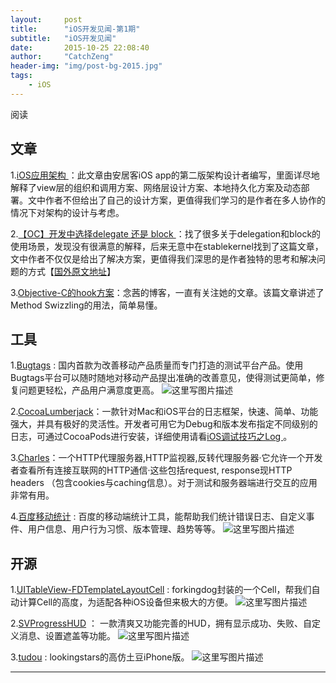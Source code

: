 ```yaml
---
layout:     post
title:      "iOS开发见闻-第1期"
subtitle:   "iOS开发见闻"
date:       2015-10-25 22:08:40
author:     "CatchZeng"
header-img: "img/post-bg-2015.jpg"
tags:
    - iOS
---
```


<span id="busuanzi_container_page_pv">
阅读 <span id="busuanzi_value_page_pv"></span>
</span>


## 文章
1.[iOS应用架构 ](http://casatwy.com/iosying-yong-jia-gou-tan-kai-pian.html)：此文章由安居客iOS app的第二版架构设计者编写，里面详尽地解释了view层的组织和调用方案、网络层设计方案、本地持久化方案及动态部署。文中作者不但给出了自己的设计方案，更值得我们学习的是作者在多人协作的情况下对架构的设计与考虑。

2.[【OC】开发中选择delegate 还是 block ](http://daizi.me/2015/09/23/%E3%80%90OC%E3%80%91delegate%20or%20block/)：找了很多关于delegation和block的使用场景，发现没有很满意的解释，后来无意中在stablekernel找到了这篇文章，文中作者不仅仅是给出了解决方案，更值得我们深思的是作者独特的思考和解决问题的方式【[国外原文地址](http://blog.stablekernel.com/blocks-or-delegates/)】

3.[Objective-C的hook方案](http://blog.csdn.net/yiyaaixuexi/article/details/9374411)：念茜的博客，一直有关注她的文章。该篇文章讲述了Method Swizzling的用法，简单易懂。


## 工具
1.[Bugtags](https://bugtags.com/) : 国内首款为改善移动产品质量而专门打造的测试平台产品。使用Bugtags平台可以随时随地对移动产品提出准确的改善意见，使得测试更简单，修复问题更轻松，产品用户满意度更高。
![这里写图片描述](https://s1-bugtags-com.alikunlun.com/home/cc.png)

2.[CocoaLumberjack](https://github.com/CocoaLumberjack/CocoaLumberjack)：一款针对Mac和iOS平台的日志框架，快速、简单、功能强大，并具有极好的灵活性。开发者可用它为Debug和版本发布指定不同级别的日志，可通过CocoaPods进行安装，详细使用请看[iOS调试技巧之Log ](http://blog.csdn.net/catch01/article/details/48807359)。

3.[Charles](http://www.charlesproxy.com/)：一个HTTP代理服务器,HTTP监视器,反转代理服务器·它允许一个开发者查看所有连接互联网的HTTP通信·这些包括request, response现HTTP headers （包含cookies与caching信息）。对于测试和服务器端进行交互的应用非常有用。

4.[百度移动统计](http://mtj.baidu.com/web/welcome/login) : 百度的移动端统计工具，能帮助我们统计错误日志、自定义事件、用户信息、用户行为习惯、版本管理、趋势等等。
![这里写图片描述](http://img.blog.csdn.net/20151017122004386)

## 开源
1.[UITableView-FDTemplateLayoutCell](https://github.com/forkingdog/UITableView-FDTemplateLayoutCell) : forkingdog封装的一个Cell，帮我们自动计算Cell的高度，为适配各种iOS设备但来极大的方便。
![这里写图片描述](https://github.com/forkingdog/UITableView-FDTemplateLayoutCell/raw/master/Sceenshots/screenshot2.gif)

2.[SVProgressHUD](https://github.com/TransitApp/SVProgressHUD) ： 一款清爽又功能完善的HUD，拥有显示成功、失败、自定义消息、设置遮盖等功能。
![这里写图片描述](https://camo.githubusercontent.com/6ed028acbf67707d622344e0ef1bc3b098425b50/687474703a2f2f662e636c2e6c792f6974656d732f32473146315a304d306b306832553356317033392f535650726f67726573734855442e676966)

3.[tudou](https://github.com/lookingstars/tudou) : lookingstars的高仿土豆iPhone版。
![这里写图片描述](http://img.blog.csdn.net/20151017122556995)

----------
